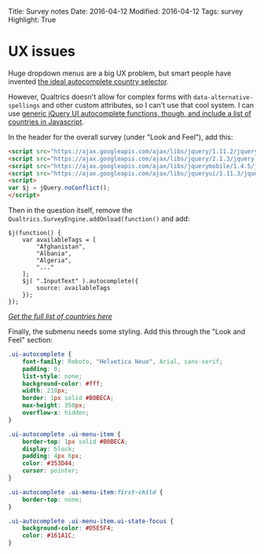 Title: Survey notes
Date: 2016-04-12
Modified: 2016-04-12
Tags: survey
Highlight: True

# UX issues

Huge dropdown menus are a big UX problem, but smart people have invented [the ideal autocomplete country selector](http://baymard.com/labs/country-selector).

However, Qualtrics doesn't allow for complex forms with `data-alternative-spellings` and other custom attributes, so I can't use that cool system. I can use [generic jQuery UI autocomplete functions, though, and include a list of countries in Javascript](https://stackoverflow.com/questions/28952275/unsolved-adding-autocomplete-with-javascript-to-qualtrics).

In the header for the overall survey (under "Look and Feel"), add this:

```html
<script src="https://ajax.googleapis.com/ajax/libs/jquery/1.11.2/jquery.min.js"></script>
<script src="https://ajax.googleapis.com/ajax/libs/jquery/2.1.3/jquery.min.js"></script>
<script src="https://ajax.googleapis.com/ajax/libs/jquerymobile/1.4.5/jquery.mobile.min.js"></script>
<script src="https://ajax.googleapis.com/ajax/libs/jqueryui/1.11.3/jquery-ui.min.js"></script>
<script>
var $j = jQuery.noConflict();  
</script>
```

Then in the question itself, remove the `Qualtrics.SurveyEngine.addOnload(function()` and add:

```
$j(function() {
    var availableTags = [
        "Afghanistan",
        "Albania",
        "Algeria",
        "..."
    ];
    $j( ".InputText" ).autocomplete({
        source: availableTags
    });
});
```

*[Get the full list of countries here](/project/diss-ingos-in-autocracies/survey-countries/)*

Finally, the submenu needs some styling. Add this through the "Look and Feel" section:

```css
.ui-autocomplete {
    font-family: Roboto, "Helvetica Neue", Arial, sans-serif;
    padding: 0;
    list-style: none;
    background-color: #fff;
    width: 218px;
    border: 1px solid #B0BECA;
    max-height: 350px;
    overflow-x: hidden;
}

.ui-autocomplete .ui-menu-item {
    border-top: 1px solid #B0BECA;
    display: block;
    padding: 4px 6px;
    color: #353D44;
    cursor: pointer;
}

.ui-autocomplete .ui-menu-item:first-child {
    border-top: none;
}

.ui-autocomplete .ui-menu-item.ui-state-focus {
    background-color: #D5E5F4;
    color: #161A1C;
}
```
